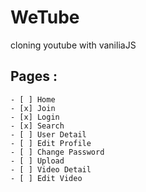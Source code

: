 # WeTube

cloning youtube with vaniliaJS

## Pages :

    - [ ] Home
    - [x] Join
    - [x] Login
    - [x] Search
    - [ ] User Detail
    - [ ] Edit Profile
    - [ ] Change Password
    - [ ] Upload
    - [ ] Video Detail
    - [ ] Edit Video
